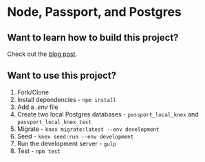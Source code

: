 # Node, Passport, and Postgres

## Want to learn how to build this project?

Check out the [blog post]().

## Want to use this project?

1. Fork/Clone
1. Install dependencies - `npm install`
1. Add a *.env* file
1. Create two local Postgres databases - `passport_local_knex` and `passport_local_knex_test`
1. Migrate - `knex migrate:latest --env development`
1. Seed - `knex seed:run --env development`
1. Run the development server - `gulp`
1. Test - `npm test`
